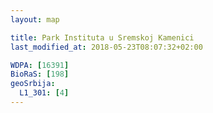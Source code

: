 ```yaml
---
layout: map

title: Park Instituta u Sremskoj Kamenici
last_modified_at: 2018-05-23T08:07:32+02:00

WDPA: [16391]
BioRaS: [198]
geoSrbija:
  L1_301: [4]
---
```

